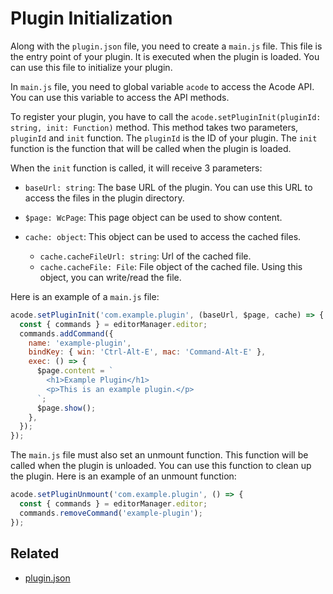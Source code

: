 # Plugin Initialization

Along with the `plugin.json` file, you need to create a `main.js` file. This file is the entry point of your plugin. It is executed when the plugin is loaded. You can use this file to initialize your plugin.

In `main.js` file, you need to global variable `acode` to access the Acode API. You can use this variable to access the API methods.

To register your plugin, you have to call the `acode.setPluginInit(pluginId: string, init: Function)` method. This method takes two parameters, `pluginId` and `init` function. The `pluginId` is the ID of your plugin. The `init` function is the function that will be called when the plugin is loaded.

When the `init` function is called, it will receive 3 parameters:

- `baseUrl: string`: The base URL of the plugin. You can use this URL to access the files in the plugin directory.

- `$page: WcPage`: This page object can be used to show content.

- `cache: object`: This object can be used to access the cached files.
  - `cache.cacheFileUrl: string`: Url of the cached file.
  - `cache.cacheFile: File`: File object of the cached file. Using this object, you can write/read the file.

Here is an example of a `main.js` file:

```js
acode.setPluginInit('com.example.plugin', (baseUrl, $page, cache) => {
  const { commands } = editorManager.editor;
  commands.addCommand({
    name: 'example-plugin',
    bindKey: { win: 'Ctrl-Alt-E', mac: 'Command-Alt-E' },
    exec: () => {
      $page.content = `
        <h1>Example Plugin</h1>
        <p>This is an example plugin.</p>
      `;
      $page.show();
    },
  });
});
```

The `main.js` file must also set an unmount function. This function will be called when the plugin is unloaded. You can use this function to clean up the plugin. Here is an example of an unmount function:

```js
acode.setPluginUnmount('com.example.plugin', () => {
  const { commands } = editorManager.editor;
  commands.removeCommand('example-plugin');
});
```

## Related

- [plugin.json](./plugin-manifest)
